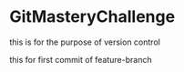 # GitMasteryChallenge
this is for the purpose of version control

this for first commit of feature-branch
